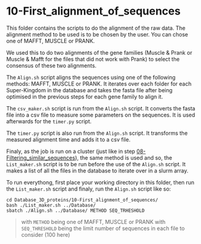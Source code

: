 # 10-First_alignment_of_sequences

This folder contains the scripts to do the alignment of the raw data. The alignment method to be used is to be chosen by the user. You can chose one of MAFFT, MUSCLE or PRANK.

We used this to do two alignments of the gene families (Muscle & Prank or Muscle & Mafft for the files that did not work with Prank) to select the consensus of these two alignments.

The `Align.sh` script aligns the sequences using one of the following methods: MAFFT, MUSCLE or PRANK. It iterates over each folder for each Super-Kingdom in the database and takes the fasta file after being optimised in the previous steps for each gene family to align it.

The `csv_maker.sh` script is run from the `Align.sh` script. It converts the fasta file into a csv file to measure some parameters on the sequences. It is used afterwards for the `timer.py` script.

The `timer.py` script is also run from the `Align.sh` script. It transforms the measured alignment time and adds it to a csv file.

Finaly, as the job is run on a cluster (just like in step [08-Filtering_similar_sequences](../08-Filtering_similar_sequences/README.md)), the same method is used and so, the `List_maker.sh` script is to be run before the use of the `Align.sh` script. It makes a list of all the files in the database to iterate over in a slurm array.

To run everythong, first place your working directory in this folder, then run the `List_maker.sh` script and finaly, run the `Align.sh` script like so: 
```
cd Database_3D_proteins/10-First_alignment_of_sequences/
bash ./List_maker.sh ../Database/
sbatch ./Align.sh ../Database/ METHOD SEQ_TRHESHOLD
```
> with `METHOD` being one of MAFFT, MUSCLE or PRANK
> with `SEQ_THRESHOLD` being the limit number of sequences in each file to consider (100 here)